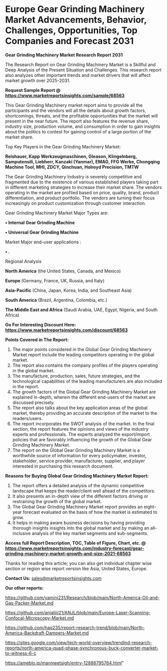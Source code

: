 # Europe Gear Grinding Machinery Market Advancements, Behavior, Challenges, Opportunities, Top Companies and Forecast 2031

<strong>Gear Grinding Machinery Market Research Report 2031</strong>

The Research Report on Gear Grinding Machinery Market is a Skillful and Deep Analysis of the Present Situation and Challenges. This research report also analyzes other important trends and market drivers that will affect market growth over 2025-2031.

<strong>Request Sample Report @ <a href=https://www.marketreportsinsights.com/sample/68563>https://www.marketreportsinsights.com/sample/68563</a></strong>

This Gear Grinding Machinery market report aims to provide all the participants and the vendors will all the details about growth factors, shortcomings, threats, and the profitable opportunities that the market will present in the near future. The report also features the revenue share, industry size, production volume, and consumption in order to gain insights about the politics to contest for gaining control of a large portion of the market share.

Top Key Players in the Gear Grinding Machinery Market:

<strong>Reishauer, Kapp Werkzeugmaschinen, Gleason, Klingelnberg, Samputensili, Liebherr, Kanzaki (Yanmar), EMAG, FFG Werke, Chongqing Machine Tool, MHI, ZDCY, Qinchuan, Holroyd Precision, TMTW</strong>

The Gear Grinding Machinery Industry is severely competitive and fragmented due to the existence of various established players taking part in different marketing strategies to increase their market share. The vendors operating in the market are profiled based on price, quality, brand, product differentiation, and product portfolio. The vendors are turning their focus increasingly on product customization through customer interaction.

Gear Grinding Machinery Market Major Types are:

<strong>• Internal Gear Grinding Machine

• Universal Gear Grinding Machine</strong>

Market Major end-user applications :

<strong>• .</strong>

Regional Analysis

</u><strong><b>North America</b></strong> (the United States, Canada, and Mexico)

<strong><b>Europe </b></strong>(Germany, France, UK, Russia, and Italy)

<strong><b>Asia-Pacific</b></strong> (China, Japan, Korea, India, and Southeast Asia)

<strong><b>South America</b></strong> (Brazil, Argentina, Colombia, etc.)

<strong><b>The Middle East and Africa</b></strong> (Saudi Arabia, UAE, Egypt, Nigeria, and South Africa)

<strong>Go For Interesting Discount Here: <a href=https://www.marketreportsinsights.com/discount/68563>https://www.marketreportsinsights.com/discount/68563</a></strong>

<strong>Points Covered in The Report:</strong>
<ol>
  <li>The major points considered in the Global Gear Grinding Machinery Market report include the leading competitors operating in the global market.</li>
  <li>The report also contains the company profiles of the players operating in the global market.</li>
  <li>The manufacture, production, sales, future strategies, and the technological capabilities of the leading manufacturers are also included in the report.</li>
  <li>The growth factors of the Global Gear Grinding Machinery Market are explained in-depth, wherein the different end-users of the market are discussed precisely.</li>
  <li>The report also talks about the key application areas of the global market, thereby providing an accurate description of the market to the readers/users.</li>
  <li>The report incorporates the SWOT analysis of the market. In the final section, the report features the opinions and views of the industry experts and professionals. The experts analyzed the export/import policies that are favorably influencing the growth of the Global Gear Grinding Machinery Market.</li>
  <li>The report on the Global Gear Grinding Machinery Market is a worthwhile source of information for every policymaker, investor, stakeholder, service provider, manufacturer, supplier, and player interested in purchasing this research document.</li>
</ol>
<strong>Reasons for Buying Global Gear Grinding Machinery Market Report:</strong>

<ol>
  <li>The report offers a detailed analysis of the dynamic competitive landscape that keeps the reader/client well ahead of the competitors.</li>
  <li>It also presents an in-depth view of the different factors driving or restraining the growth of the global market.</li>
  <li>The Global Gear Grinding Machinery Market report provides an eight-year forecast evaluated on the basis of how the market is estimated to grow.</li>
  <li>It helps in making aware business decisions by having providing thorough insights insights into the global market and by making an all-inclusive analysis of the key market segments and sub-segments.</li>
</ol>
<strong>Access full Report Description, TOC, Table of Figure, Chart, etc. @ <a href=https://www.marketreportsinsights.com/industry-forecast/gear-grinding-machinery-market-growth-and-size-2021-68563>https://www.marketreportsinsights.com/industry-forecast/gear-grinding-machinery-market-growth-and-size-2021-68563</a></strong>


Thanks for reading this article; you can also get individual chapter wise section or region wise report version like Asia, United States, Europe.

<strong>Contact Us:</strong>
sales@marketreportsinsights.com

<strong>Our other reports:</strong>

<a href=https://github.com/yamini231/Research/blob/main/North-America-Oil-and-Gas-Packer-Market.md>https://github.com/yamini231/Research/blob/main/North-America-Oil-and-Gas-Packer-Market.md</a>

<a href=https://github.com/anjaliiii21/ANJL/blob/main/Europe-Laser-Scanning-Confocal-Microscopy-Market.md>https://github.com/anjaliiii21/ANJL/blob/main/Europe-Laser-Scanning-Confocal-Microscopy-Market.md</a>

<a href=https://github.com/haq235/report-research-trend/blob/main/North-America-Backdraft-Dampers-Market.md>https://github.com/haq235/report-research-trend/blob/main/North-America-Backdraft-Dampers-Market.md</a>

<a href=https://sites.google.com/view/tech-world-overview/trendind-research-reports/north-america-quad-phase-synchronous-buck-converter-market-to-witness-6-c>https://sites.google.com/view/tech-world-overview/trendind-research-reports/north-america-quad-phase-synchronous-buck-converter-market-to-witness-6-c</a>

<a href=https://ameblo.jp/manmeetsigh/entry-12886795764.html>https://ameblo.jp/manmeetsigh/entry-12886795764.html</a>"
